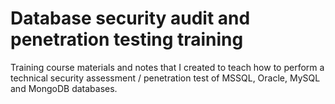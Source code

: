 # Database security audit and penetration testing training

Training course materials and notes that I created to teach how to perform a technical security assessment / penetration test of MSSQL, Oracle, MySQL and MongoDB databases.
